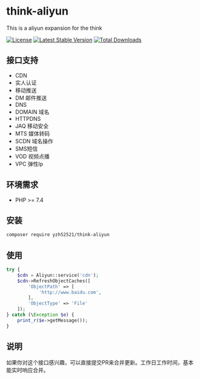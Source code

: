 # think-aliyun

This is a aliyun expansion for the think

[![License](https://poser.pugx.org/yzh52521/think-aliyun/license.svg)](https://packagist.org/packages/yzh52521/think-aliyun)
[![Latest Stable Version](https://poser.pugx.org/yzh52521/think-aliyun/v/stable.png)](https://packagist.org/packages/yzh52521/think-aliyun)
[![Total Downloads](https://poser.pugx.org/yzh52521/think-aliyun/downloads.png)](https://packagist.org/packages/yzh52521/think-aliyun)

## 接口支持
- CDN
- 实人认证
- 移动推送
- DM 邮件推送
- DNS 
- DOMAIN 域名
- HTTPDNS
- JAQ 移动安全
- MTS 媒体转码
- SCDN 域名操作
- SMS短信
- VOD 视频点播
- VPC 弹性Ip

## 环境需求

- PHP >= 7.4

## 安装

```bash
composer require yzh52521/think-aliyun
```

## 使用

```php
try {
	$cdn = Aliyun::service('cdn');
	$cdn->RefreshObjectCaches([
		'ObjectPath' => [
			'http://www.baidu.com',
		],
		'ObjectType' => 'File'
	]);
} catch (\Exception $e) {
	print_r($e->getMessage());
}
```
## 说明
如果你对这个接口感兴趣，可以直接提交PR来合并更新。工作日工作时间，基本能实时响应合并。